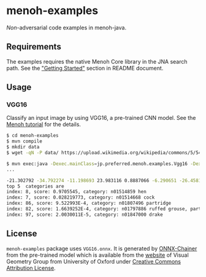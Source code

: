# menoh-examples
*Non*-adversarial code examples in menoh-java.

## Requirements
The examples requires the native Menoh Core library in the JNA search path. See the ["Getting Started"](../README.md#getting-started) section in README document.

## Usage

### VGG16
Classify an input image by using VGG16, a pre-trained CNN model. See the [Menoh tutorial](https://pfnet-research.github.io/menoh/md_tutorial.html) for the details.

```bash
$ cd menoh-examples
$ mvn compile
$ mkdir data
$ wget -qN -P data/ https://upload.wikimedia.org/wikipedia/commons/5/54/Light_sussex_hen.jpg

$ mvn exec:java -Dexec.mainClass=jp.preferred.menoh.examples.Vgg16 -Dexec.args="data/Light_sussex_hen.jpg"
...

-21.302792 -34.792274 -11.198693 23.983116 0.8887066 -6.290651 -26.45818 -24.885696 -4.925243 14.338675
top 5  categories are
index: 8, score: 0.9705545, category: n01514859 hen
index: 7, score: 0.028219773, category: n01514668 cock
index: 86, score: 9.522993E-4, category: n01807496 partridge
index: 82, score: 1.6639252E-4, category: n01797886 ruffed grouse, partridge, Bonasa umbellus
index: 97, score: 2.0030011E-5, category: n01847000 drake
```

## License
`menoh-examples` package uses `VGG16.onnx`. It is generated by [ONNX-Chainer](https://github.com/chainer/onnx-chainer) from the pre-trained model which is available from the [website](http://www.robots.ox.ac.uk/~vgg/research/very_deep/) of Visual Geometry Group from University of Oxford under [Creative Commons Attribution License](https://creativecommons.org/licenses/by/4.0/).
